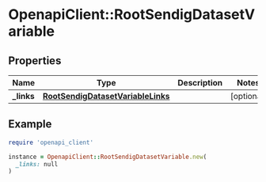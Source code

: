 # OpenapiClient::RootSendigDatasetVariable

## Properties

| Name | Type | Description | Notes |
| ---- | ---- | ----------- | ----- |
| **_links** | [**RootSendigDatasetVariableLinks**](RootSendigDatasetVariableLinks.md) |  | [optional] |

## Example

```ruby
require 'openapi_client'

instance = OpenapiClient::RootSendigDatasetVariable.new(
  _links: null
)
```

